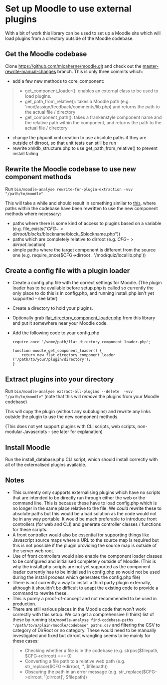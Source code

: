 Set up Moodle to use external plugins
===
With a bit of work this library can be used to set up a Moodle site which will load plugins from a directory outside of the Moodle codebase.

Get the Moodle codebase
---
Clone https://github.com/micaherne/moodle.git  and check out the [master-rewrite-manual-changes](https://github.com/micaherne/moodle/tree/master-rewrite-manual-changes) branch. This is only three commits which:

* add a few new methods to core_component:
>* get_component_loader(): enables an external class to be used to load plugins.
>* get_path_from_relative(): takes a Moodle path (e.g. 'mod/assign/feedback/comments/lib.php) and returns the path to the actual file / directory
>* get_component_path(): takes a frankenstyle component name and the relative path within the component, and returns the path to the actual file / directory
* change the phpunit.xml creation to use absolute paths if they are outside of dirroot, so that unit tests can still be run
* rewrite xmldb_structure.php to use get_path_from_relative() to prevent install failing

Rewrite the Moodle codebase to use new component methods
---
Run `bin/moodle-analyse rewrite-for-plugin-extraction -vvv "/path/to/moodle"`

This will take a while and should result in something similar to [this](https://github.com/moodle/moodle/commit/2b3bfaa3c45d4b5206d92d4206c50e4b31472833), where paths within the codebase have been rewritten to use the new component methods where necessary:
* paths where there is some kind of access to plugins based on a variable (e.g. file_exists("$CFG->dirroot/blocks/$blockname/block_$blockname.php"))
* paths which are completely relative to dirroot (e.g. $CFG->dirroot.$location)
* simple paths where the target component is different from the source one (e.g. require_once($CFG->dirroot . '/mod/quiz/locallib.php'))

Create a config file with a plugin loader
---
* Create a config.php file with the correct settings for Moodle. (The plugin loader has to be available before setup.php is called so currently the only place to do this is in config.php, and running install.php isn't yet supported - see later)
* Create a directory to hold your plugins.
* Optionally grab [flat_directory_component_loader.php](../resources/moodle/flat_directory_component_loader.php) from this library and put it somewhere near your Moodle code.
* Add the following code to your config.php

      require_once '/some/path/flat_directory_component_loader.php';

      function moodle_get_component_loader() {
          return new flat_directory_component_loader ('/path/to/your/plugin/directory');
      } 

Extract plugins into your directory
---
Run `bin/moodle-analyse extract-all-plugins --delete  -vvv "/path/to/moodle"` (note that this will *remove* the plugins from your Moodle codebase)

This will copy the plugin (without any subplugins) and rewrite any links outside the plugin to use the new component methods.

(This does not yet support plugins with CLI scripts, web scripts, non-modular Javascripts - see later for explanation)

Install Moodle
---
Run the install_database.php CLI script, which should install correctly with all of the externalised plugins available.

Notes
---
* This currently only supports externalising plugins which have no scripts that are intended to be directly run through either the web or the command line. This is because these have to load config.php which is no longer in the same place relative to the file. We _could_ rewrite these to absolute paths but this would be a bad solution as the code would not be in any way portable. It would be much preferable to introduce front controllers (for web and CLI) and generate controller classes / functions for these scripts.
* A front controller would also be essential for supporting things like Javascript source maps where a URL to the source map is required but this is not possible if the plugin providing the source map is outside of the server web root.
* Use of front controllers would also enable the component loader classes to be configured and initialised completely outside of Moodle. (This is why the install.php scripts are not yet supported as the component loader currently has to be initialised in config.php so would not be used during the install process which generates the config.php file)
* There is not currently a way to install a third party plugin externally, although it shouldn't be difficult to adapt the existing code to provide a command to rewrite these.
* This is purely a proof-of-concept and not recommended to be used in production.
* There are still various places in the Moodle code that won't work correctly with this setup. We can get a comprehensive (I think) list of these by running `bin/moodle-analyse find-codebase-paths "/path/to/a/plain/moodle/codebase" paths.csv` and filtering the CSV to category of DirRoot or no category. These would need to be manually investigated and fixed but dirroot wrangling seems to be mainly for these cases:
>* Checking whether a file is in the codebase (e.g. strpos($filepath, $CFG->dirroot) === 0) 
>* Converting a file path to a relative web path (e.g. str_replace($CFG->dirroot, '', $filepath))
>* Obscuring the path in an error message (e.g. str_replace($CFG->dirroot, '[dirroot]', $filepath))